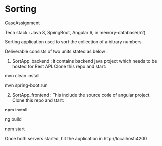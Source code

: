 # Sorting

CaseAssignment

Tech stack : Java 8, SpringBoot, Angular 6, in memory-database(h2)

Sorting application used to sort the collection of arbitrary numbers.

Deliverable consists of two units stated as below :

1. SortApp_backend : It contains backend java project which needs to be hosted for Rest API.
Clone this repo and start:

mvn clean install

mvn spring-boot:run 

2. SortApp_frontend : This include the source code of angular project.
Clone this repo and start:

npm install

ng build

npm start

Once both servers started, hit the application in http://localhost:4200
